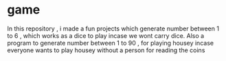 # game
In this repository , i made a fun projects which generate number between 1 to 6 , which works as a dice to play incase we wont carry dice. Also a program to generate number between 1 to 90 , for playing housey incase everyone wants to play housey without a person for reading the coins
